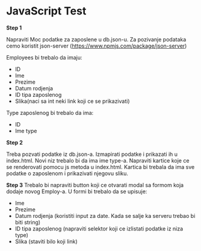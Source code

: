 # JavaScript Test

**Step 1**

Napraviti Moc podatke za zaposlene u db.json-u. Za pozivanje podataka cemo koristit json-server (https://www.npmjs.com/package/json-server)

Employees bi trebalo da imaju:

- ID
- Ime
- Prezime
- Datum rodjenja
- ID tipa zaposlenog
- Slika(naci sa int neki link koji ce se prikazivati)

Type zaposlenog bi trebalo da ima:

- ID
- Ime type

**Step 2**

Treba pozvati podatke iz db.json-a. Izmapirati podatke i prikazati ih u index.html.
Novi niz trebalo bi da ima ime type-a. Napraviti kartice koje ce se renderovati pomocu js metoda u index.html.
Kartica bi trebala da ima sve podatke o zaposlenom i prikazivati njegovu sliku.

**Step 3**
Trebalo bi napraviti button koji ce otvarati modal sa formom koja dodaje novog Employ-a.
U formi bi trebalo da se upisuje:

- Ime
- Prezime
- Datum rodjenja (koristiti input za date. Kada se salje ka serveru trebao bi biti string)
- ID tipa zaposlenog (napraviti selektor koji ce izlistati podatke iz niza type)
- Slika (staviti bilo koji link)
